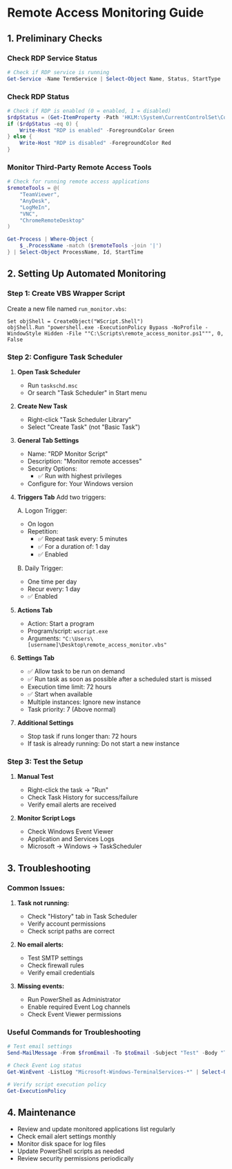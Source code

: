 # Remote Access Monitoring Guide

## 1. Preliminary Checks

### Check RDP Service Status
```powershell
# Check if RDP service is running
Get-Service -Name TermService | Select-Object Name, Status, StartType
```

### Check RDP Status
```powershell
# Check if RDP is enabled (0 = enabled, 1 = disabled)
$rdpStatus = (Get-ItemProperty -Path 'HKLM:\System\CurrentControlSet\Control\Terminal Server' -Name "fDenyTSConnections").fDenyTSConnections
if ($rdpStatus -eq 0) {
    Write-Host "RDP is enabled" -ForegroundColor Green
} else {
    Write-Host "RDP is disabled" -ForegroundColor Red
}
```

### Monitor Third-Party Remote Access Tools
```powershell
# Check for running remote access applications
$remoteTools = @(
    "TeamViewer",
    "AnyDesk",
    "LogMeIn",
    "VNC",
    "ChromeRemoteDesktop"
)

Get-Process | Where-Object { 
    $_.ProcessName -match ($remoteTools -join '|') 
} | Select-Object ProcessName, Id, StartTime
```

## 2. Setting Up Automated Monitoring

### Step 1: Create VBS Wrapper Script
Create a new file named `run_monitor.vbs`:
```vbscript
Set objShell = CreateObject("WScript.Shell")
objShell.Run "powershell.exe -ExecutionPolicy Bypass -NoProfile -WindowStyle Hidden -File ""C:\Scripts\remote_access_monitor.ps1""", 0, False
```

### Step 2: Configure Task Scheduler

1. **Open Task Scheduler**
   - Run `taskschd.msc`
   - Or search "Task Scheduler" in Start menu

2. **Create New Task**
   - Right-click "Task Scheduler Library"
   - Select "Create Task" (not "Basic Task")

3. **General Tab Settings**
   - Name: "RDP Monitor Script"
   - Description: "Monitor remote accesses"
   - Security Options:
     - ✅ Run with highest privileges
   - Configure for: Your Windows version

4. **Triggers Tab**
   Add two triggers:
   
   A. Logon Trigger:
   - On logon
   - Repetition:
     - ✅ Repeat task every: 5 minutes
     - ✅ For a duration of: 1 day
     - ✅ Enabled
   
   B. Daily Trigger:
   - One time per day
   - Recur every: 1 day
   - ✅ Enabled

5. **Actions Tab**
   - Action: Start a program
   - Program/script: `wscript.exe`
   - Arguments: `"C:\Users\[username]\Desktop\remote_access_monitor.vbs"`

6. **Settings Tab**
   - ✅ Allow task to be run on demand
   - ✅ Run task as soon as possible after a scheduled start is missed
   - Execution time limit: 72 hours
   - ✅ Start when available
   - Multiple instances: Ignore new instance
   - Task priority: 7 (Above normal)

7. **Additional Settings**
   - Stop task if runs longer than: 72 hours
   - If task is already running: Do not start a new instance

### Step 3: Test the Setup

1. **Manual Test**
   - Right-click the task → "Run"
   - Check Task History for success/failure
   - Verify email alerts are received

2. **Monitor Script Logs**
   - Check Windows Event Viewer
   - Application and Services Logs
   - Microsoft → Windows → TaskScheduler

## 3. Troubleshooting

### Common Issues:
1. **Task not running:**
   - Check "History" tab in Task Scheduler
   - Verify account permissions
   - Check script paths are correct

2. **No email alerts:**
   - Test SMTP settings
   - Check firewall rules
   - Verify email credentials

3. **Missing events:**
   - Run PowerShell as Administrator
   - Enable required Event Log channels
   - Check Event Viewer permissions

### Useful Commands for Troubleshooting
```powershell
# Test email settings
Send-MailMessage -From $fromEmail -To $toEmail -Subject "Test" -Body "Test" -SmtpServer $smtpServer -Port $smtpPort -UseSsl -Credential $credential

# Check Event Log status
Get-WinEvent -ListLog "Microsoft-Windows-TerminalServices-*" | Select-Object LogName, IsEnabled

# Verify script execution policy
Get-ExecutionPolicy
```

## 4. Maintenance

- Review and update monitored applications list regularly
- Check email alert settings monthly
- Monitor disk space for log files
- Update PowerShell scripts as needed
- Review security permissions periodically

